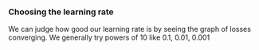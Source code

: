 ### Choosing the learning rate
We can judge how good our learning rate is by seeing the graph of losses converging. We generally try powers of 10 like 0.1, 0.01, 0.001
